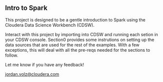 ## Intro to Spark

This project is designed to be a gentle introduction to Spark using
the Cloudera Data Science Workbench (CDSW). 

Interact with this project by importing into CDSW and running each setion in
your CDSW console. Section0 provides some instrutions on setting up the 
data sources that are used for the rest of the examples. With a few exceptions, 
this will deal with all the pre-reqs needed for the sections to follow. 

Let me know if you have any feedback!

jordan.volz@cloudera.com